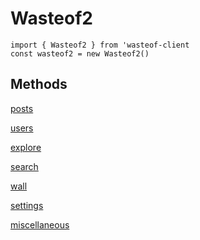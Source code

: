 # Wasteof2

```
import { Wasteof2 } from 'wasteof-client
const wasteof2 = new Wasteof2()
```

## Methods

[posts](https://oren-lindsey.github.io/wasteof-client-docs/posts)

[users](https://oren-lindsey.github.io/wasteof-client-docs/users)

[explore](https://oren-lindsey.github.io/wasteof-client-docs/explore)

[search](https://oren-lindsey.github.io/wasteof-client-docs/search)

[wall](https://oren-lindsey.github.io/wasteof-client-docs/wall)

[settings](https://oren-lindsey.github.io/wasteof-client-docs/settings)

[miscellaneous](https://oren-lindsey.github.io/wasteof-client-docs/misc)

